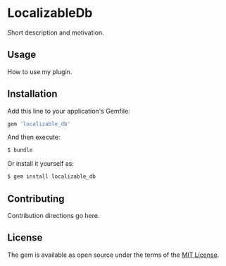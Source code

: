 # LocalizableDb
Short description and motivation.

## Usage
How to use my plugin.

## Installation
Add this line to your application's Gemfile:

```ruby
gem 'localizable_db'
```

And then execute:
```bash
$ bundle
```

Or install it yourself as:
```bash
$ gem install localizable_db
```

## Contributing
Contribution directions go here.

## License
The gem is available as open source under the terms of the [MIT License](http://opensource.org/licenses/MIT).
